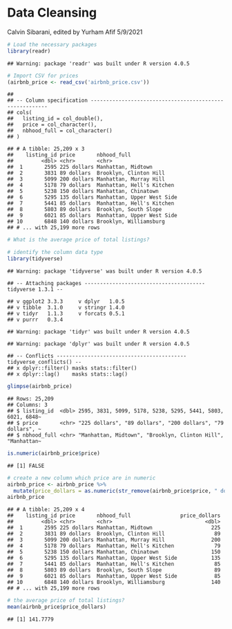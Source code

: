 Data Cleansing
================
Calvin Sibarani, edited by Yurham Afif
5/9/2021

``` r
# Load the necessary packages
library(readr)
```

    ## Warning: package 'readr' was built under R version 4.0.5

``` r
# Import CSV for prices
(airbnb_price <- read_csv('airbnb_price.csv'))
```

    ## 
    ## -- Column specification --------------------------------------------------------
    ## cols(
    ##   listing_id = col_double(),
    ##   price = col_character(),
    ##   nbhood_full = col_character()
    ## )

    ## # A tibble: 25,209 x 3
    ##    listing_id price       nbhood_full               
    ##         <dbl> <chr>       <chr>                     
    ##  1       2595 225 dollars Manhattan, Midtown        
    ##  2       3831 89 dollars  Brooklyn, Clinton Hill    
    ##  3       5099 200 dollars Manhattan, Murray Hill    
    ##  4       5178 79 dollars  Manhattan, Hell's Kitchen 
    ##  5       5238 150 dollars Manhattan, Chinatown      
    ##  6       5295 135 dollars Manhattan, Upper West Side
    ##  7       5441 85 dollars  Manhattan, Hell's Kitchen 
    ##  8       5803 89 dollars  Brooklyn, South Slope     
    ##  9       6021 85 dollars  Manhattan, Upper West Side
    ## 10       6848 140 dollars Brooklyn, Williamsburg    
    ## # ... with 25,199 more rows

``` r
# What is the average price of total listings?

# identify the column data type
library(tidyverse)
```

    ## Warning: package 'tidyverse' was built under R version 4.0.5

    ## -- Attaching packages --------------------------------------- tidyverse 1.3.1 --

    ## v ggplot2 3.3.3     v dplyr   1.0.5
    ## v tibble  3.1.0     v stringr 1.4.0
    ## v tidyr   1.1.3     v forcats 0.5.1
    ## v purrr   0.3.4

    ## Warning: package 'tidyr' was built under R version 4.0.5

    ## Warning: package 'dplyr' was built under R version 4.0.5

    ## -- Conflicts ------------------------------------------ tidyverse_conflicts() --
    ## x dplyr::filter() masks stats::filter()
    ## x dplyr::lag()    masks stats::lag()

``` r
glimpse(airbnb_price)
```

    ## Rows: 25,209
    ## Columns: 3
    ## $ listing_id  <dbl> 2595, 3831, 5099, 5178, 5238, 5295, 5441, 5803, 6021, 6848~
    ## $ price       <chr> "225 dollars", "89 dollars", "200 dollars", "79 dollars", ~
    ## $ nbhood_full <chr> "Manhattan, Midtown", "Brooklyn, Clinton Hill", "Manhattan~

``` r
is.numeric(airbnb_price$price)
```

    ## [1] FALSE

``` r
# create a new column which price are in numeric
airbnb_price <- airbnb_price %>% 
  mutate(price_dollars = as.numeric(str_remove(airbnb_price$price, " dollars")))
airbnb_price
```

    ## # A tibble: 25,209 x 4
    ##    listing_id price       nbhood_full                price_dollars
    ##         <dbl> <chr>       <chr>                              <dbl>
    ##  1       2595 225 dollars Manhattan, Midtown                   225
    ##  2       3831 89 dollars  Brooklyn, Clinton Hill                89
    ##  3       5099 200 dollars Manhattan, Murray Hill               200
    ##  4       5178 79 dollars  Manhattan, Hell's Kitchen             79
    ##  5       5238 150 dollars Manhattan, Chinatown                 150
    ##  6       5295 135 dollars Manhattan, Upper West Side           135
    ##  7       5441 85 dollars  Manhattan, Hell's Kitchen             85
    ##  8       5803 89 dollars  Brooklyn, South Slope                 89
    ##  9       6021 85 dollars  Manhattan, Upper West Side            85
    ## 10       6848 140 dollars Brooklyn, Williamsburg               140
    ## # ... with 25,199 more rows

``` r
# the average price of total listings? 
mean(airbnb_price$price_dollars)
```

    ## [1] 141.7779
